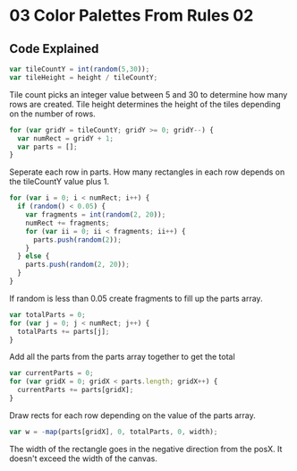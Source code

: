 # 03 Color Palettes From Rules 02

## Code Explained
```js
var tileCountY = int(random(5,30));
var tileHeight = height / tileCountY;
```
Tile count picks an integer value between 5 and 30 to determine how many rows are created. Tile height determines the height of the tiles depending on the number of rows.

```js
for (var gridY = tileCountY; gridY >= 0; gridY--) {
  var numRect = gridY + 1;
  var parts = [];
}
```
Seperate each row in parts. How many rectangles in each row depends on the tileCountY value plus 1.

```js
for (var i = 0; i < numRect; i++) {
  if (random() < 0.05) {
    var fragments = int(random(2, 20));
    numRect += fragments;
    for (var ii = 0; ii < fragments; ii++) {
      parts.push(random(2));
    }
  } else {
    parts.push(random(2, 20));
  }
}
```
If random is less than 0.05 create fragments to fill up the parts array.

```js
var totalParts = 0;
for (var j = 0; j < numRect; j++) {
  totalParts += parts[j];
}
```
Add all the parts from the parts array together to get the total

```js
var currentParts = 0;
for (var gridX = 0; gridX < parts.length; gridX++) {
  currentParts += parts[gridX];
}
```
Draw rects for each row depending on the value of the parts array.

```js
var w = -map(parts[gridX], 0, totalParts, 0, width);
```
The width of the rectangle goes in the negative direction from the posX. It doesn't exceed the width of the canvas.
